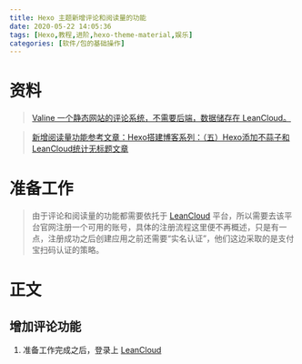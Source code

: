 ```yaml
---
title: Hexo 主题新增评论和阅读量的功能
date: 2020-05-22 14:05:36
tags: [Hexo,教程,进阶,hexo-theme-material,娱乐]
categories: [软件/包的基础操作]
---
```


# 资料

>[Valine 一个静态网站的评论系统，不需要后端，数据储存在 LeanCloud。](https://valine.js.org/)

>[新增阅读量功能参考文章：Hexo搭建博客系列：（五）Hexo添加不蒜子和LeanCloud统计无标题文章](https://www.jianshu.com/p/702a7aec4d00)

# 准备工作

>由于评论和阅读量的功能都需要依托于 [LeanCloud](https://www.leancloud.cn/) 平台，所以需要去该平台官网注册一个可用的账号，具体的注册流程这里便不再概述，只是有一点，注册成功之后创建应用之前还需要“实名认证”，他们这边采取的是支付宝扫码认证的策略。

<!-- more -->

# 正文

## 增加评论功能

1.  准备工作完成之后，登录上 [LeanCloud](https://www.leancloud.cn/)  